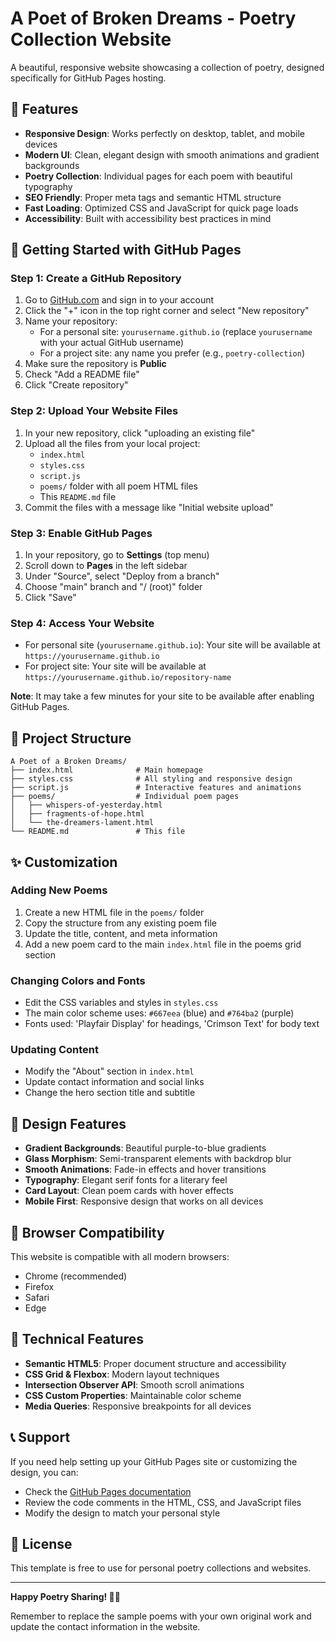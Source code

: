 # A Poet of Broken Dreams - Poetry Collection Website

A beautiful, responsive website showcasing a collection of poetry, designed specifically for GitHub Pages hosting.

## 🌟 Features

- **Responsive Design**: Works perfectly on desktop, tablet, and mobile devices
- **Modern UI**: Clean, elegant design with smooth animations and gradient backgrounds
- **Poetry Collection**: Individual pages for each poem with beautiful typography
- **SEO Friendly**: Proper meta tags and semantic HTML structure
- **Fast Loading**: Optimized CSS and JavaScript for quick page loads
- **Accessibility**: Built with accessibility best practices in mind

## 🚀 Getting Started with GitHub Pages

### Step 1: Create a GitHub Repository

1. Go to [GitHub.com](https://github.com) and sign in to your account
2. Click the "+" icon in the top right corner and select "New repository"
3. Name your repository:
   - For a personal site: `yourusername.github.io` (replace `yourusername` with your actual GitHub username)
   - For a project site: any name you prefer (e.g., `poetry-collection`)
4. Make sure the repository is **Public**
5. Check "Add a README file"
6. Click "Create repository"

### Step 2: Upload Your Website Files

1. In your new repository, click "uploading an existing file"
2. Upload all the files from your local project:
   - `index.html`
   - `styles.css`
   - `script.js`
   - `poems/` folder with all poem HTML files
   - This `README.md` file
3. Commit the files with a message like "Initial website upload"

### Step 3: Enable GitHub Pages

1. In your repository, go to **Settings** (top menu)
2. Scroll down to **Pages** in the left sidebar
3. Under "Source", select "Deploy from a branch"
4. Choose "main" branch and "/ (root)" folder
5. Click "Save"

### Step 4: Access Your Website

- For personal site (`yourusername.github.io`): Your site will be available at `https://yourusername.github.io`
- For project site: Your site will be available at `https://yourusername.github.io/repository-name`

**Note**: It may take a few minutes for your site to be available after enabling GitHub Pages.

## 📁 Project Structure

```
A Poet of a Broken Dreams/
├── index.html              # Main homepage
├── styles.css              # All styling and responsive design
├── script.js               # Interactive features and animations
├── poems/                  # Individual poem pages
│   ├── whispers-of-yesterday.html
│   ├── fragments-of-hope.html
│   └── the-dreamers-lament.html
└── README.md               # This file
```

## ✨ Customization

### Adding New Poems

1. Create a new HTML file in the `poems/` folder
2. Copy the structure from any existing poem file
3. Update the title, content, and meta information
4. Add a new poem card to the main `index.html` file in the poems grid section

### Changing Colors and Fonts

- Edit the CSS variables and styles in `styles.css`
- The main color scheme uses: `#667eea` (blue) and `#764ba2` (purple)
- Fonts used: 'Playfair Display' for headings, 'Crimson Text' for body text

### Updating Content

- Modify the "About" section in `index.html`
- Update contact information and social links
- Change the hero section title and subtitle

## 🎨 Design Features

- **Gradient Backgrounds**: Beautiful purple-to-blue gradients
- **Glass Morphism**: Semi-transparent elements with backdrop blur
- **Smooth Animations**: Fade-in effects and hover transitions
- **Typography**: Elegant serif fonts for a literary feel
- **Card Layout**: Clean poem cards with hover effects
- **Mobile First**: Responsive design that works on all devices

## 📱 Browser Compatibility

This website is compatible with all modern browsers:
- Chrome (recommended)
- Firefox
- Safari
- Edge

## 🔧 Technical Features

- **Semantic HTML5**: Proper document structure and accessibility
- **CSS Grid & Flexbox**: Modern layout techniques
- **Intersection Observer API**: Smooth scroll animations
- **CSS Custom Properties**: Maintainable color scheme
- **Media Queries**: Responsive breakpoints for all devices

## 📞 Support

If you need help setting up your GitHub Pages site or customizing the design, you can:
- Check the [GitHub Pages documentation](https://docs.github.com/en/pages)
- Review the code comments in the HTML, CSS, and JavaScript files
- Modify the design to match your personal style

## 📄 License

This template is free to use for personal poetry collections and websites.

---

**Happy Poetry Sharing! 📝✨**

Remember to replace the sample poems with your own original work and update the contact information in the website.
